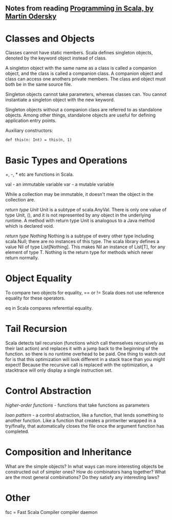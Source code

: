 Notes from reading [Programming in Scala, by Martin Odersky](http://www.artima.com/pins1ed/)
----

Classes and Objects
====

Classes cannot have static members. Scala defines singleton objects, denoted by the keyword object instead of class.

A singleton object with the same name as a class is called a companion object, and the class is called a companion class. A companion object and class can access one anothers private members. The class and object must both be in the same source file.

Singleton objects cannot take parameters, whereas classes can. You cannot instantiate a singleton object with the new keyword.

Singleton objects without a companion class are referred to as standalone objects. Among other things, standalone objects are useful for defining application entry points.

Auxiliary constructors:
```
def this(n: Int) = this(n, 1)
```

Basic Types and Operations
=====

+, -, * etc are functions in Scala.

val - an immutable variable
var - a mutable variable

While a collection may be immutable, it doesn't mean the object in the collection are.

*return type Unit*
Unit is a subtype of scala.AnyVal. There is only one value of type Unit, (), and it is not represented by any object in the underlying runtime. A method with return type Unit is analogous to a Java method which is declared void.

*return type Nothing*
Nothing is a subtype of every other type including scala.Null; there are no instances of this type. The scala library defines a value Nil of type List[Nothing]. This makes Nil an instance of List[T], for any element of type T.
Nothing is the return type for methods which never return normally.

Object Equality
=====

To compare two objects for equality,  == or !=
Scala does not use reference equality for these operators.

eq in Scala compares referential equality.

Tail Recursion
=====

Scala detects tail recursion (functions which call themselves recursively as their last action) and replaces it with a jump back to the beginning of the function. so there is no runtime overhead to be paid. One thing to watch out for is that this optimization will look different in a stack trace than you might expect! Because the recursive call is replaced with the optimization, a stacktrace will only display a single instruction set.

Control Abstraction
=====

*higher-order functions* - functions that take functions as parameters

*loan pattern* - a control abstraction, like a function, that lends something to another function. Like a function that creates a printwriter wrapped in a try/finally, that automatically closes the file once the argument function has completed.

Composition and Inheritance
=====

What are the simple objects?
In what ways can more interesting objects be constructed out of simpler ones?
How do combinators hang together?
What are the most general combinations?
Do they satisfy any interesting laws?


Other
=====

fsc = Fast Scala Compiler
compiler daemon

